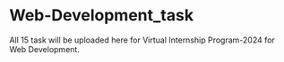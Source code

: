 # Web-Development_task
All 15 task  will be uploaded here for Virtual Internship Program-2024  for Web Development.
